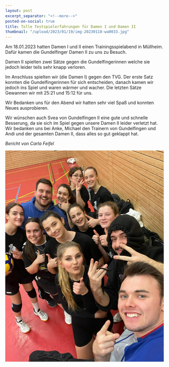 ```yaml
---
layout: post
excerpt_separator: "<!--more-->"
posted-on-social: true
title: Tolle Testspielerfahrungen für Damen I und Damen II
thumbnail: "/upload/2023/01/19/img-20230118-wa0033.jpg"
---
```

Am 18.01.2023 hatten Damen I und II einen Trainingsspielabend in Müllheim. Dafür kamen die Gundelfinger Damen II zu uns zu Besuch.

Damen II spielten zwei Sätze gegen die Gundelfingerinnen welche sie jedoch leider teils sehr knapp verloren. 

Im Anschluss spielten wir (die Damen I) gegen den TVG. Der erste Satz konnten die Gundelfingerinnen für sich entscheiden, danach kamen wir jedoch ins Spiel und waren wärmer und wacher. Die letzten Sätze Gewannen wir mit 25:21 und 15:12 für uns.

Wir Bedanken uns für den Abend wir hatten sehr viel Spaß und konnten Neues ausprobieren.

Wir wünschen auch Svea von Gundelfingen II eine gute und schnelle Besserung, da sie sich im Spiel gegen unsere Damen II leider verletzt hat. Wir bedanken uns bei Anke, Michael den Trainern von Gundelfingen und Andi und der gesamten Damen II, dass alles so gut geklappt hat.

_Bericht von Carla Feifel_

![](/upload/2023/01/19/img-20230118-wa0034.jpg)